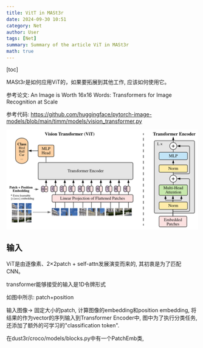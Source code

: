 ```yaml
---
title: VitT in MASt3r
date: 2024-09-30 10:51
category: Net
author: User
tags: [Net]
summary: Summary of the article ViT in MASt3r
math: true
---
```


[toc]

MASt3r是如何应用ViT的，如果要拓展到其他工作, 应该如何使用它。

参考论文: An Image is Worth 16x16 Words: Transformers for Image Recognition at Scale

参考代码: https://github.com/huggingface/pytorch-image-models/blob/main/timm/models/vision_transformer.py

![](/assets/img/2024-09-30-15-37-06.png)

## 输入

ViT是由逐像素、2×2patch + self-attn发展演变而来的, 其初衷是为了匹配CNN。

transformer能够接受的输入是1D令牌形式

如图中所示: patch+position 

输入图像-> 固定大小的patch, 计算图像的embedding和position embedding, 将结果的作为vector的序列输入到Transformer Encoder中, 图中为了执行分类任务, 还添加了额外的可学习的"classification token".

在dust3r/croco/models/blocks.py中有一个PatchEmb类,  
